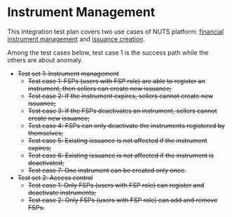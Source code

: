 # Instrument Management

This integration test plan covers two use cases of NUTS platform: [financial instrument management](../../use-cases/nuts-financial-instruments.md) and [issuance creation](../../use-cases/nuts-financial-issuance.md).

Among the test cases below, test case 1 is the success path while the others are about anomaly.

* ~~Test set 1: Instrument management~~
  * ~~Test case 1: FSPs \(users with FSP role\) are able to register an instrument, then sellers can create new issuance;~~
  * ~~Test case 2: If the instrument expires, sellers cannot create new issuance;~~
  * ~~Test case 3: If the FSPs deactivates an instrument, sellers cannot create new issuance;~~
  * ~~Test case 4: FSPs can only deactivate the instruments registered by themselves;~~
  * ~~Test case 5: Existing issuance is not affected if the instrument expires;~~
  * ~~Test case 6: Existing issuance is not affected if the instrument is deactivated;~~
  * ~~Test case 7: One instrument can be created only once.~~
* ~~Test set 2: Access control~~
  * ~~Test case 1: Only FSPs \(users with FSP role\) can register and deactivate instruments;~~
  * ~~Test case 2: Only FSPs \(users with FSP role\) can add and remove FSPs.~~

